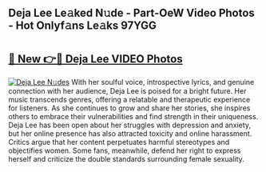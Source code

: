 ## Deja Lee Le𝚊ked N𝚞de - Part-OeW Video Photos - Hot Onlyf𝚊ns Le𝚊ks 97YGG

# <h2><a href="http://ab89369.deff.icu/?id=Deja+Lee">🔗 New 👉🔴 Deja Lee VIDEO Photos</a></h2>

[![Deja Lee N𝚞des](https://i.imgur.com/rIISA9y.gif)](http://ab89369.deff.icu/?id=Deja+Lee)
With her soulful voice, introspective lyrics, and genuine connection with her audience, Deja Lee is poised for a bright future. Her music transcends genres, offering a relatable and therapeutic experience for listeners. As she continues to grow and share her stories, she inspires others to embrace their vulnerabilities and find strength in their uniqueness. Deja Lee has been open about her struggles with depression and anxiety, but her online presence has also attracted toxicity and online harassment. Critics argue that her content perpetuates harmful stereotypes and objectifies women. Some fans, meanwhile, defend her right to express herself and criticize the double standards surrounding female sexuality.
